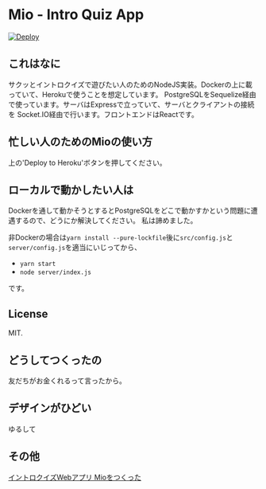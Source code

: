 # Mio - Intro Quiz App

[![Deploy](https://www.herokucdn.com/deploy/button.svg)](https://heroku.com/deploy?template=https://github.com/ushitora-anqou/mio)

## これはなに

サクッとイントロクイズで遊びたい人のためのNodeJS実装。Dockerの上に載っていて、Herokuで使うことを想定しています。
PostgreSQLをSequelize経由で使っています。サーバはExpressで立っていて、サーバとクライアントの接続を
Socket.IO経由で行います。フロントエンドはReactです。

## 忙しい人のためのMioの使い方

上の'Deploy to Heroku'ボタンを押してください。

## ローカルで動かしたい人は

Dockerを通して動かそうとするとPostgreSQLをどこで動かすかという問題に遭遇するので、どうにか解決してください。
私は諦めました。

非Dockerの場合は`yarn install --pure-lockfile`後に`src/config.js`と`server/config.js`を適当にいじってから、

- `yarn start`
- `node server/index.js`

です。

## License

MIT.

## どうしてつくったの

友だちがお金くれるって言ったから。

## デザインがひどい

ゆるして

## その他

[イントロクイズWebアプリ Mioをつくった](https://anqou.net/poc/2019/02/21/post-2742/)
